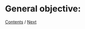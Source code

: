 # General objective:


[Contents](https://github.com/DanielaLujanTrejo/Methods-of-organization-/blob/main/README.md#contents-scroll) / [Next]()
